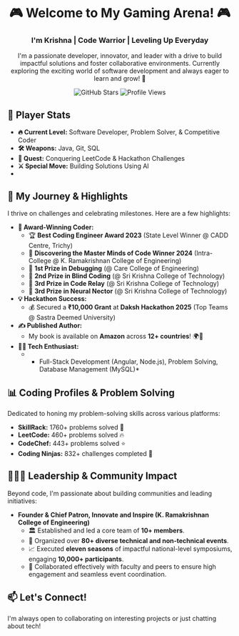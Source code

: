 <h1 align="center">🎮 Welcome to My Gaming Arena! 🎮</h1>
<h3 align="center">I'm Krishna | Code Warrior | Leveling Up Everyday</h3>
<p align="center">
I'm a passionate developer, innovator, and leader with a drive to build impactful solutions and foster collaborative environments. Currently exploring the exciting world of software development and always eager to learn and grow! 🌱
</p>

<p align="center">
  <!-- Stars -->
  <img src="https://img.shields.io/github/stars/Krishna18062005?label=Stars&style=for-the-badge&color=yellow" alt="GitHub Stars" />
  <!-- Visitor Count -->
  <img src="https://komarev.com/ghpvc/?username=Krishna18062005&label=Visitors&color=ff69b4&style=for-the-badge" alt="Profile Views" />
</p>


## 🎯 Player Stats

*   **🔥 Current Level:** Software Developer, Problem Solver, & Competitive Coder
*   **🛠️ Weapons:** Java, Git, SQL
*   **🧩 Quest:** Conquering LeetCode & Hackathon Challenges
*   **⚔️ Special Move:** Building Solutions Using AI
*   
## 🚀 My Journey & Highlights

I thrive on challenges and celebrating milestones. Here are a few highlights:

*   **🏅 Award-Winning Coder:**
    *   🏆 **Best Coding Engineer Award 2023** (State Level Winner @ CADD Centre, Trichy)
    *   🥇 **Discovering the Master Minds of Code Winner 2024** (Intra-College @ K. Ramakrishnan College of Engineering)
    *   🥇 **1st Prize in Debugging** (@ Care College of Engineering)
    *   🥈 **2nd Prize in Blind Coding** (@ Sri Krishna College of Technology)
    *   🥉 **3rd Prize in Code Relay** (@ Sri Krishna College of Technology)
    *   🥉 **3rd Prize in Neural Nector** (@ Sri Krishna College of Technology)
*   **💡 Hackathon Success:**
    *   💰 Secured a **₹10,000 Grant** at **Daksh Hackathon 2025** (Top Teams @ Sastra Deemed University)
*   **✍️ Published Author:**
    *   My book is available on **Amazon** across **12+ countries**! 🌍📖
*   **👨‍💻 Tech Enthusiast:** 
    *   * Full-Stack Development (Angular, Node.js), Problem Solving, Database Management (MySQL)*



## 📊 Coding Profiles & Problem Solving

Dedicated to honing my problem-solving skills across various platforms:

*   **SkillRack:** 1760+ problems solved 🧠
*   **LeetCode:** 460+ problems solved 🔥
*   **CodeChef:** 443+ problems solved ⭐
*   **Coding Ninjas:** 832+ challenges completed 🥷


## 🧑‍🤝‍🧑 Leadership & Community Impact

Beyond code, I'm passionate about building communities and leading initiatives:

*   **Founder & Chief Patron, Innovate and Inspire (K. Ramakrishnan College of Engineering)**
    *   🏛️ Established and led a core team of **10+ members**.
    *   🎉 Organized over **80+ diverse technical and non-technical events**.
    *   📈 Executed **eleven seasons** of impactful national-level symposiums, engaging **10,000+ participants**.
    *   🤝 Collaborated effectively with faculty and peers to ensure high engagement and seamless event coordination.



## 📫 Let's Connect!

I'm always open to collaborating on interesting projects or just chatting about tech!


